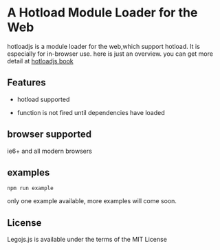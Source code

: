 # A Hotload Module Loader for the Web

hotloadjs is a module loader for the web,which support hotload. It is especially for in-browser use. here is just an overview. you can get more detail at [hotloadjs book ](https://duhongwei.gitbooks.io/hotloadjs "hotloadjs book")


## Features #

- hotload supported

- function is not fired until dependencies have loaded

## browser supported

ie6+ and all modern browsers

## examples
``` shell
npm run example
```
only one example available, more examples will come soon.

## License

Legojs.js is available under the terms of the MIT License

